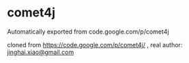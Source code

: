 # comet4j
Automatically exported from code.google.com/p/comet4j


cloned from https://code.google.com/p/comet4j/ , real author: jinghai.xiao@gmail.com 
